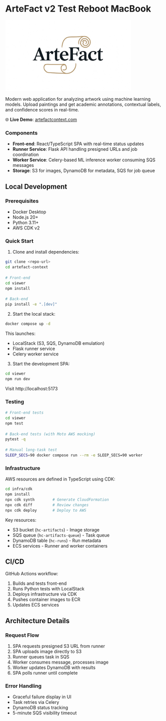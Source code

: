 # ArteFact v2 Test Reboot MacBook

<img src="viewer/public/images/logo-16-9.JPEG" alt="ArteFact Logo" width="400">

Modern web application for analyzing artwork using machine learning models. Upload paintings and get academic annotations, contextual labels, and confidence scores in real-time.

🌐 **Live Demo**: [artefactcontext.com](https://artefactcontext.com)

### Components

- **Front-end**: React/TypeScript SPA with real-time status updates
- **Runner Service**: Flask API handling presigned URLs and job coordination
- **Worker Service**: Celery-based ML inference worker consuming SQS messages
- **Storage**: S3 for images, DynamoDB for metadata, SQS for job queue

## Local Development

### Prerequisites

- Docker Desktop
- Node.js 20+
- Python 3.11+
- AWS CDK v2

### Quick Start

1. Clone and install dependencies:

```bash
git clone <repo-url>
cd artefact-context

# Front-end
cd viewer
npm install

# Back-end
pip install -e ".[dev]"
```

2. Start the local stack:

```bash
docker compose up -d
```

This launches:

- LocalStack (S3, SQS, DynamoDB emulation)
- Flask runner service
- Celery worker service

3. Start the development SPA:

```bash
cd viewer
npm run dev
```

Visit http://localhost:5173

### Testing

```bash
# Front-end tests
cd viewer
npm test

# Back-end tests (with Moto AWS mocking)
pytest -q

# Manual long-task test
SLEEP_SECS=90 docker compose run --rm -e SLEEP_SECS=90 worker
```

### Infrastructure

AWS resources are defined in TypeScript using CDK:

```bash
cd infra/cdk
npm install
npx cdk synth        # Generate CloudFormation
npx cdk diff         # Review changes
npx cdk deploy       # Deploy to AWS
```

Key resources:

- S3 bucket (`hc-artifacts`) - Image storage
- SQS queue (`hc-artifacts-queue`) - Task queue
- DynamoDB table (`hc-runs`) - Run metadata
- ECS services - Runner and worker containers

## CI/CD

GitHub Actions workflow:

1. Builds and tests front-end
2. Runs Python tests with LocalStack
3. Deploys infrastructure via CDK
4. Pushes container images to ECR
5. Updates ECS services

## Architecture Details

### Request Flow

1. SPA requests presigned S3 URL from runner
2. SPA uploads image directly to S3
3. Runner queues task in SQS
4. Worker consumes message, processes image
5. Worker updates DynamoDB with results
6. SPA polls runner until complete

### Error Handling

- Graceful failure display in UI
- Task retries via Celery
- DynamoDB status tracking
- 5-minute SQS visibility timeout
